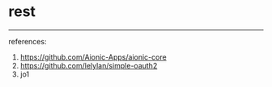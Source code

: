 # rest
___

references:
1. https://github.com/Aionic-Apps/aionic-core
2. https://github.com/lelylan/simple-oauth2
3. jo1
